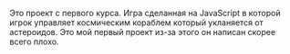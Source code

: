 Это проект с первого курса. Игра сделанная на JavaScript в которой игрок управляет космическим кораблем который укланяется от астероидов. Это мой первый проект из-за этого он написан скорее всего плохо.
